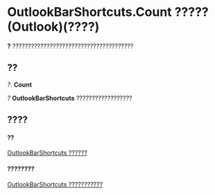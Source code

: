 
# OutlookBarShortcuts.Count ????? (Outlook)(????)

 **?** ???????????????????????????????????????


## ??

 _?_. **Count**

 _?_ **OutlookBarShortcuts** ??????????????????


## ????


#### ??


[OutlookBarShortcuts ??????](5ee9f085-d2fe-c949-9edc-ad073801ea77.md)
#### ????????


[OutlookBarShortcuts ???????????](http://msdn.microsoft.com/library/1e21d953-b30b-35fa-d996-44c431a3b5c3%28Office.15%29.aspx)